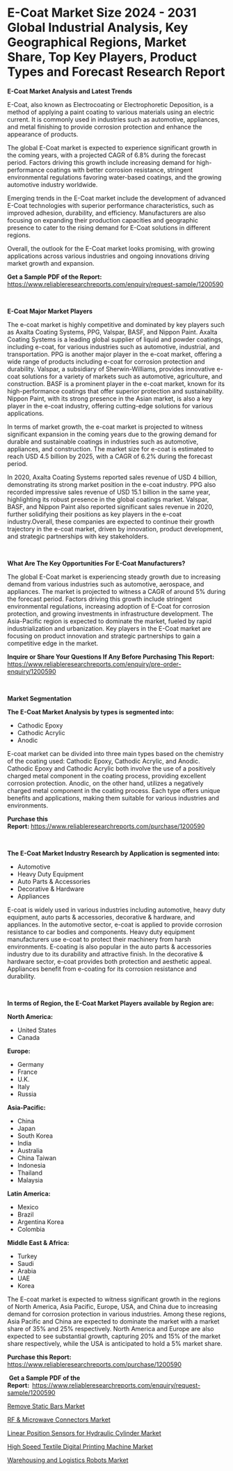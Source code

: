 <p><h1>E-Coat Market Size 2024 - 2031 Global Industrial Analysis, Key Geographical Regions, Market Share, Top Key Players, Product Types and Forecast Research Report</h1></p><p><strong>E-Coat Market Analysis and Latest Trends</strong></p>
<p><p>E-Coat, also known as Electrocoating or Electrophoretic Deposition, is a method of applying a paint coating to various materials using an electric current. It is commonly used in industries such as automotive, appliances, and metal finishing to provide corrosion protection and enhance the appearance of products.</p><p>The global E-Coat market is expected to experience significant growth in the coming years, with a projected CAGR of 6.8% during the forecast period. Factors driving this growth include increasing demand for high-performance coatings with better corrosion resistance, stringent environmental regulations favoring water-based coatings, and the growing automotive industry worldwide.</p><p>Emerging trends in the E-Coat market include the development of advanced E-Coat technologies with superior performance characteristics, such as improved adhesion, durability, and efficiency. Manufacturers are also focusing on expanding their production capacities and geographic presence to cater to the rising demand for E-Coat solutions in different regions.</p><p>Overall, the outlook for the E-Coat market looks promising, with growing applications across various industries and ongoing innovations driving market growth and expansion.</p></p>
<p><strong>Get a Sample PDF of the Report:&nbsp;</strong> <a href="https://www.reliableresearchreports.com/enquiry/request-sample/1200590">https://www.reliableresearchreports.com/enquiry/request-sample/1200590</a></p>
<p>&nbsp;</p>
<p><strong>E-Coat Major Market Players</strong></p>
<p><p>The e-coat market is highly competitive and dominated by key players such as Axalta Coating Systems, PPG, Valspar, BASF, and Nippon Paint. Axalta Coating Systems is a leading global supplier of liquid and powder coatings, including e-coat, for various industries such as automotive, industrial, and transportation. PPG is another major player in the e-coat market, offering a wide range of products including e-coat for corrosion protection and durability. Valspar, a subsidiary of Sherwin-Williams, provides innovative e-coat solutions for a variety of markets such as automotive, agriculture, and construction. BASF is a prominent player in the e-coat market, known for its high-performance coatings that offer superior protection and sustainability. Nippon Paint, with its strong presence in the Asian market, is also a key player in the e-coat industry, offering cutting-edge solutions for various applications.</p><p>In terms of market growth, the e-coat market is projected to witness significant expansion in the coming years due to the growing demand for durable and sustainable coatings in industries such as automotive, appliances, and construction. The market size for e-coat is estimated to reach USD 4.5 billion by 2025, with a CAGR of 6.2% during the forecast period.</p><p>In 2020, Axalta Coating Systems reported sales revenue of USD 4 billion, demonstrating its strong market position in the e-coat industry. PPG also recorded impressive sales revenue of USD 15.1 billion in the same year, highlighting its robust presence in the global coatings market. Valspar, BASF, and Nippon Paint also reported significant sales revenue in 2020, further solidifying their positions as key players in the e-coat industry.Overall, these companies are expected to continue their growth trajectory in the e-coat market, driven by innovation, product development, and strategic partnerships with key stakeholders.</p></p>
<p>&nbsp;</p>
<p><strong>What Are The Key Opportunities For E-Coat Manufacturers?</strong></p>
<p><p>The global E-Coat market is experiencing steady growth due to increasing demand from various industries such as automotive, aerospace, and appliances. The market is projected to witness a CAGR of around 5% during the forecast period. Factors driving this growth include stringent environmental regulations, increasing adoption of E-Coat for corrosion protection, and growing investments in infrastructure development. The Asia-Pacific region is expected to dominate the market, fueled by rapid industrialization and urbanization. Key players in the E-Coat market are focusing on product innovation and strategic partnerships to gain a competitive edge in the market.</p></p>
<p><strong>Inquire or Share Your Questions If Any Before Purchasing This Report:</strong> <a href="https://www.reliableresearchreports.com/enquiry/pre-order-enquiry/1200590">https://www.reliableresearchreports.com/enquiry/pre-order-enquiry/1200590</a></p>
<p>&nbsp;</p>
<p><strong>Market Segmentation</strong></p>
<p><strong>The E-Coat Market Analysis by types is segmented into:</strong></p>
<p><ul><li>Cathodic Epoxy</li><li>Cathodic Acrylic</li><li>Anodic</li></ul></p>
<p><p>E-coat market can be divided into three main types based on the chemistry of the coating used: Cathodic Epoxy, Cathodic Acrylic, and Anodic. Cathodic Epoxy and Cathodic Acrylic both involve the use of a positively charged metal component in the coating process, providing excellent corrosion protection. Anodic, on the other hand, utilizes a negatively charged metal component in the coating process. Each type offers unique benefits and applications, making them suitable for various industries and environments.</p></p>
<p><strong>Purchase this Report:&nbsp;</strong><a href="https://www.reliableresearchreports.com/purchase/1200590">https://www.reliableresearchreports.com/purchase/1200590</a></p>
<p>&nbsp;</p>
<p><strong>The E-Coat Market Industry Research by Application is segmented into:</strong></p>
<p><ul><li>Automotive</li><li>Heavy Duty Equipment</li><li>Auto Parts & Accessories</li><li>Decorative & Hardware</li><li>Appliances</li></ul></p>
<p><p>E-coat is widely used in various industries including automotive, heavy duty equipment, auto parts & accessories, decorative & hardware, and appliances. In the automotive sector, e-coat is applied to provide corrosion resistance to car bodies and components. Heavy duty equipment manufacturers use e-coat to protect their machinery from harsh environments. E-coating is also popular in the auto parts & accessories industry due to its durability and attractive finish. In the decorative & hardware sector, e-coat provides both protection and aesthetic appeal. Appliances benefit from e-coating for its corrosion resistance and durability.</p></p>
<p>&nbsp;</p>
<p><strong>In terms of Region, the E-Coat Market Players available by Region are:</strong></p>
<p>
    <p> <strong> North America: </strong>
        <ul>
            <li>United States</li>
            <li>Canada</li>
        </ul>
        </p> 
    <p> <strong> Europe: </strong>
        <ul>
            <li>Germany</li>
            <li>France</li>
            <li>U.K.</li>
            <li>Italy</li>
            <li>Russia</li>
        </ul>
        </p> 
    <p> <strong> Asia-Pacific: </strong>
        <ul>
            <li>China</li>
            <li>Japan</li>
            <li>South Korea</li>
            <li>India</li>
            <li>Australia</li>
            <li>China Taiwan</li>
            <li>Indonesia</li>
            <li>Thailand</li>
            <li>Malaysia</li>
        </ul>
        </p> 
    <p> <strong> Latin America: </strong>
        <ul>
            <li>Mexico</li>
            <li>Brazil</li>
            <li>Argentina Korea</li>
            <li>Colombia</li>
        </ul>
        </p> 
    <p> <strong> Middle East & Africa: </strong>
        <ul>
            <li>Turkey</li>
            <li>Saudi</li>
            <li>Arabia</li>
            <li>UAE</li>
            <li>Korea</li>
        </ul>
    </p>
    </p>
<p><p>The E-coat market is expected to witness significant growth in the regions of North America, Asia Pacific, Europe, USA, and China due to increasing demand for corrosion protection in various industries. Among these regions, Asia Pacific and China are expected to dominate the market with a market share of 35% and 25% respectively. North America and Europe are also expected to see substantial growth, capturing 20% and 15% of the market share respectively, while the USA is anticipated to hold a 5% market share.</p></p>
<p><strong>Purchase this Report: </strong><a href="https://www.reliableresearchreports.com/purchase/1200590">https://www.reliableresearchreports.com/purchase/1200590</a></p>
<p>&nbsp;<strong>Get a Sample PDF of the Report:&nbsp;&nbsp;</strong><a href="https://www.reliableresearchreports.com/enquiry/request-sample/1200590">https://www.reliableresearchreports.com/enquiry/request-sample/1200590</a></p>
<p><strong></strong></p>
<p><p><a href="https://medium.com/@karenglover656/remove-static-bars-market-trends-forecast-and-competitive-analysis-to-2031-85cc391d939b">Remove Static Bars Market</a></p><p><a href="https://medium.com/@nyahreinger/rf-amp-microwave-connectors-market-analysis-its-cagr-market-segmentation-and-global-industry-5d83b94f82e0">RF & Microwave Connectors Market</a></p><p><a href="https://github.com/danielneavesallisons03mba/Market-Research-Report-List-1/blob/main/linear-position-sensors-for-hydraulic-cylinder-market.md">Linear Position Sensors for Hydraulic Cylinder Market</a></p><p><a href="https://medium.com/@nyahreinger/high-speed-textile-digital-printing-machine-market-research-report-its-history-and-forecast-2024-e0f9344f1220">High Speed Textile Digital Printing Machine Market</a></p><p><a href="https://medium.com/@nyahreinger/warehousing-and-logistics-robots-market-analysis-and-sze-forecasted-for-period-from-2024-to-2031-5eaa737f0d5e">Warehousing and Logistics Robots Market</a></p></p>